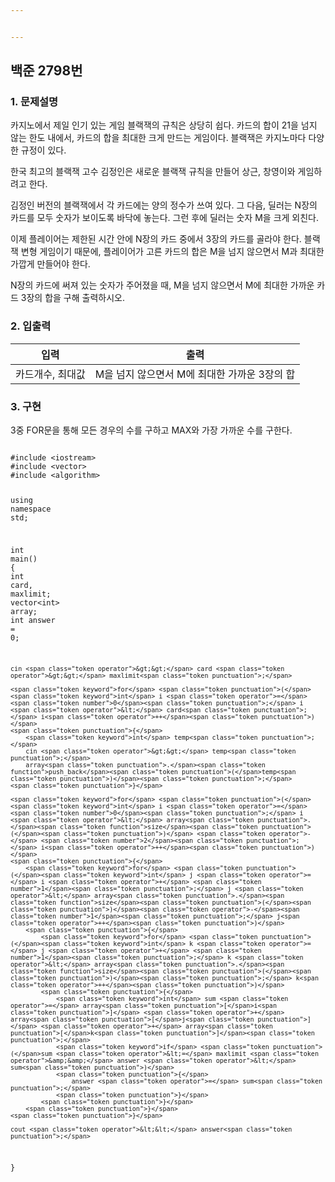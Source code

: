 ```yaml
---


---
```


<h2 id="백준-2798번">백준 2798번</h2>
<h3 id="문제설명">1. 문제설명</h3>
<p>카지노에서 제일 인기 있는 게임 블랙잭의 규칙은 상당히 쉽다. 카드의 합이 21을 넘지 않는 한도 내에서, 카드의 합을 최대한 크게 만드는 게임이다. 블랙잭은 카지노마다 다양한 규정이 있다.</p>
<p>한국 최고의 블랙잭 고수 김정인은 새로운 블랙잭 규칙을 만들어 상근, 창영이와 게임하려고 한다.</p>
<p>김정인 버전의 블랙잭에서 각 카드에는 양의 정수가 쓰여 있다. 그 다음, 딜러는 N장의 카드를 모두 숫자가 보이도록 바닥에 놓는다. 그런 후에 딜러는 숫자 M을 크게 외친다.</p>
<p>이제 플레이어는 제한된 시간 안에 N장의 카드 중에서 3장의 카드를 골라야 한다. 블랙잭 변형 게임이기 때문에, 플레이어가 고른 카드의 합은 M을 넘지 않으면서 M과 최대한 가깝게 만들어야 한다.</p>
<p>N장의 카드에 써져 있는 숫자가 주어졌을 때, M을 넘지 않으면서 M에 최대한 가까운 카드 3장의 합을 구해 출력하시오.</p>
<h3 id="입출력">2. 입출력</h3>

<table>
<thead>
<tr>
<th>입력</th>
<th>출력</th>
</tr>
</thead>
<tbody>
<tr>
<td>카드개수, 최대값</td>
<td>M을 넘지 않으면서 M에 최대한 가까운 3장의 합</td>
</tr>
</tbody>
</table><h3 id="구현">3. 구현</h3>
<p>3중 FOR문을 통해 모든 경우의 수를 구하고 MAX와 가장 가까운 수를 구한다.</p>
<pre class=" language-cpp"><code class="prism  language-cpp">
<span class="token macro property">#<span class="token directive keyword">include</span> <span class="token string">&lt;iostream&gt;</span></span>
<span class="token macro property">#<span class="token directive keyword">include</span> <span class="token string">&lt;vector&gt;</span></span>
<span class="token macro property">#<span class="token directive keyword">include</span> <span class="token string">&lt;algorithm&gt;</span></span>

<span class="token keyword">using</span> <span class="token keyword">namespace</span> std<span class="token punctuation">;</span>

<span class="token keyword">int</span> <span class="token function">main</span><span class="token punctuation">(</span><span class="token punctuation">)</span>
<span class="token punctuation">{</span>
	<span class="token keyword">int</span> card<span class="token punctuation">,</span> maxlimit<span class="token punctuation">;</span>
	vector<span class="token operator">&lt;</span><span class="token keyword">int</span><span class="token operator">&gt;</span> array<span class="token punctuation">;</span>
	<span class="token keyword">int</span> answer <span class="token operator">=</span> <span class="token number">0</span><span class="token punctuation">;</span>

	cin <span class="token operator">&gt;&gt;</span> card <span class="token operator">&gt;&gt;</span> maxlimit<span class="token punctuation">;</span>

	<span class="token keyword">for</span> <span class="token punctuation">(</span><span class="token keyword">int</span> i <span class="token operator">=</span> <span class="token number">0</span><span class="token punctuation">;</span> i <span class="token operator">&lt;</span> card<span class="token punctuation">;</span> i<span class="token operator">++</span><span class="token punctuation">)</span>
	<span class="token punctuation">{</span>
		<span class="token keyword">int</span> temp<span class="token punctuation">;</span>
		cin <span class="token operator">&gt;&gt;</span> temp<span class="token punctuation">;</span>
		array<span class="token punctuation">.</span><span class="token function">push_back</span><span class="token punctuation">(</span>temp<span class="token punctuation">)</span><span class="token punctuation">;</span>
	<span class="token punctuation">}</span>

	<span class="token keyword">for</span> <span class="token punctuation">(</span><span class="token keyword">int</span> i <span class="token operator">=</span> <span class="token number">0</span><span class="token punctuation">;</span> i <span class="token operator">&lt;</span> array<span class="token punctuation">.</span><span class="token function">size</span><span class="token punctuation">(</span><span class="token punctuation">)</span> <span class="token operator">-</span> <span class="token number">2</span><span class="token punctuation">;</span> i<span class="token operator">++</span><span class="token punctuation">)</span>
	<span class="token punctuation">{</span>
		<span class="token keyword">for</span> <span class="token punctuation">(</span><span class="token keyword">int</span> j <span class="token operator">=</span> i <span class="token operator">+</span> <span class="token number">1</span><span class="token punctuation">;</span> j <span class="token operator">&lt;</span> array<span class="token punctuation">.</span><span class="token function">size</span><span class="token punctuation">(</span><span class="token punctuation">)</span><span class="token operator">-</span><span class="token number">1</span><span class="token punctuation">;</span> j<span class="token operator">++</span><span class="token punctuation">)</span>
		<span class="token punctuation">{</span>
			<span class="token keyword">for</span> <span class="token punctuation">(</span><span class="token keyword">int</span> k <span class="token operator">=</span> j <span class="token operator">+</span> <span class="token number">1</span><span class="token punctuation">;</span> k <span class="token operator">&lt;</span> array<span class="token punctuation">.</span><span class="token function">size</span><span class="token punctuation">(</span><span class="token punctuation">)</span><span class="token punctuation">;</span> k<span class="token operator">++</span><span class="token punctuation">)</span>
			<span class="token punctuation">{</span>
				<span class="token keyword">int</span> sum <span class="token operator">=</span> array<span class="token punctuation">[</span>i<span class="token punctuation">]</span> <span class="token operator">+</span> array<span class="token punctuation">[</span>j<span class="token punctuation">]</span> <span class="token operator">+</span> array<span class="token punctuation">[</span>k<span class="token punctuation">]</span><span class="token punctuation">;</span>
				<span class="token keyword">if</span> <span class="token punctuation">(</span>sum <span class="token operator">&lt;=</span> maxlimit <span class="token operator">&amp;&amp;</span> answer <span class="token operator">&lt;</span> sum<span class="token punctuation">)</span>
				<span class="token punctuation">{</span>
					answer <span class="token operator">=</span> sum<span class="token punctuation">;</span>
				<span class="token punctuation">}</span>
			<span class="token punctuation">}</span>
		<span class="token punctuation">}</span>
	<span class="token punctuation">}</span>

	cout <span class="token operator">&lt;&lt;</span> answer<span class="token punctuation">;</span>
<span class="token punctuation">}</span>


</code></pre>

